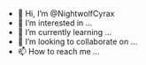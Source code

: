- 👋 Hi, I’m @NightwolfCyrax
- 👀 I’m interested in ...
- 🌱 I’m currently learning ...
- 💞️ I’m looking to collaborate on ...
- 📫 How to reach me ...

<!---
NightwolfCyrax/NightwolfCyrax is a ✨ special ✨ repository because its `README.md` (this file) appears on your GitHub profile.
You can click the Preview link to take a look at your changes.
--->
